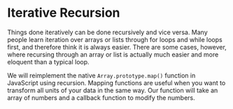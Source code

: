 # Iterative Recursion

Things done iteratively can be done recursively and vice versa. Many people learn iteration over arrays or lists through for loops and while loops first, and therefore think it is always easier. There are some cases, however, where recursing through an array or list is actually much easier and more eloquent than a typical loop.

We will reimplement the native `Array.prototype.map()` function in JavaScript using recursion. Mapping functions are useful when you want to transform all units of your data in the same way. Our function will take an array of numbers and a callback function to modify the numbers.